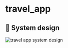 # travel_app


## :memo: System design
![travel app system design](https://github.com/user-attachments/assets/0c57bada-3dfe-4c61-be61-89d5eb98d749)






